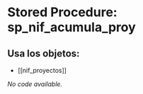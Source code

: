 # Stored Procedure: sp_nif_acumula_proy

## Usa los objetos:
- [[nif_proyectos]]

*No code available.*
